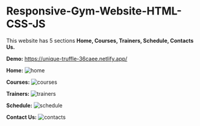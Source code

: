 # Responsive-Gym-Website-HTML-CSS-JS

This website has 5 sections **Home, Courses, Trainers, Schedule, Contacts Us.**

**Demo:** https://unique-truffle-36caee.netlify.app/


**Home:**
![home](https://user-images.githubusercontent.com/12884512/221371673-01647b8d-b8e7-4b97-a5f6-f071470db3dc.PNG)

**Courses:**
 ![courses](https://user-images.githubusercontent.com/12884512/221371682-aced9e8b-4d82-4794-af4c-4032db52d4e4.PNG)

**Trainers:**
![trainers](https://user-images.githubusercontent.com/12884512/221371689-5ec6da5e-d08e-4e83-86a9-e8f4f32bed11.PNG)

**Schedule:**
![schedule](https://user-images.githubusercontent.com/12884512/221371693-ae375ba3-773e-4481-9963-c845ab3fc11f.PNG)

**Contact Us:**
![contacts](https://user-images.githubusercontent.com/12884512/221371700-bb631c9c-19e6-4a04-bac0-3ad85696ec35.PNG)
